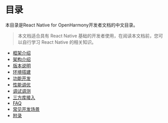 # 目录

本目录是React Native for OpenHarmony开发者文档的中文目录。

> 本文档适合具有 React Native 基础的开发者使用，在阅读本文档前，您可以自行学习 React Native 的相关知识。

- [框架介绍](./docs/框架介绍.md)
- [架构介绍](./docs/架构介绍.md)
- [版本说明](./docs/版本说明.md)
- [环境搭建](./docs/环境搭建.md)
- [功能开发](./docs/功能开发.md)
- [性能调优](./docs/性能调优.md)
- [调试调测](./docs/调试调测.md)
- [三方库接入](https://gitee.com/react-native-oh-library/usage-docs#rnoh-%E4%B8%89%E6%96%B9%E5%BA%93%E6%80%BB%E8%A7%88)
- [FAQ](./docs/FAQ.md)
- [常见开发场景](./docs/常见开发场景.md)
- [附录](./docs/附录.md)
